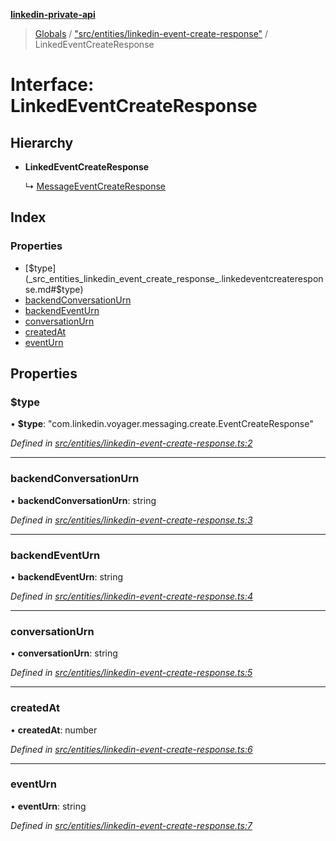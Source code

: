 **[linkedin-private-api](../README.md)**

> [Globals](../globals.md) / ["src/entities/linkedin-event-create-response"](../modules/_src_entities_linkedin_event_create_response_.md) / LinkedEventCreateResponse

# Interface: LinkedEventCreateResponse

## Hierarchy

* **LinkedEventCreateResponse**

  ↳ [MessageEventCreateResponse](_src_entities_message_create_response_entity_.messageeventcreateresponse.md)

## Index

### Properties

* [$type](_src_entities_linkedin_event_create_response_.linkedeventcreateresponse.md#$type)
* [backendConversationUrn](_src_entities_linkedin_event_create_response_.linkedeventcreateresponse.md#backendconversationurn)
* [backendEventUrn](_src_entities_linkedin_event_create_response_.linkedeventcreateresponse.md#backendeventurn)
* [conversationUrn](_src_entities_linkedin_event_create_response_.linkedeventcreateresponse.md#conversationurn)
* [createdAt](_src_entities_linkedin_event_create_response_.linkedeventcreateresponse.md#createdat)
* [eventUrn](_src_entities_linkedin_event_create_response_.linkedeventcreateresponse.md#eventurn)

## Properties

### $type

•  **$type**: \"com.linkedin.voyager.messaging.create.EventCreateResponse\"

*Defined in [src/entities/linkedin-event-create-response.ts:2](https://github.com/cosiall/linkedin-private-api/blob/288d758/src/entities/linkedin-event-create-response.ts#L2)*

___

### backendConversationUrn

•  **backendConversationUrn**: string

*Defined in [src/entities/linkedin-event-create-response.ts:3](https://github.com/cosiall/linkedin-private-api/blob/288d758/src/entities/linkedin-event-create-response.ts#L3)*

___

### backendEventUrn

•  **backendEventUrn**: string

*Defined in [src/entities/linkedin-event-create-response.ts:4](https://github.com/cosiall/linkedin-private-api/blob/288d758/src/entities/linkedin-event-create-response.ts#L4)*

___

### conversationUrn

•  **conversationUrn**: string

*Defined in [src/entities/linkedin-event-create-response.ts:5](https://github.com/cosiall/linkedin-private-api/blob/288d758/src/entities/linkedin-event-create-response.ts#L5)*

___

### createdAt

•  **createdAt**: number

*Defined in [src/entities/linkedin-event-create-response.ts:6](https://github.com/cosiall/linkedin-private-api/blob/288d758/src/entities/linkedin-event-create-response.ts#L6)*

___

### eventUrn

•  **eventUrn**: string

*Defined in [src/entities/linkedin-event-create-response.ts:7](https://github.com/cosiall/linkedin-private-api/blob/288d758/src/entities/linkedin-event-create-response.ts#L7)*
